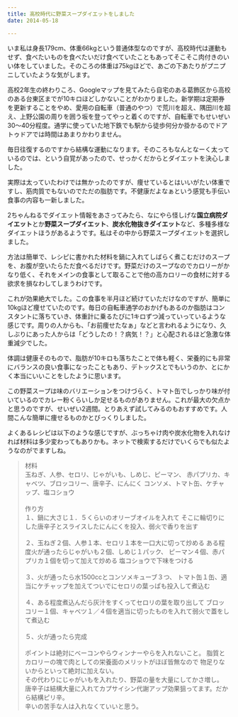 ```yaml
---
title: 高校時代に野菜スープダイエットをしました
date: 2014-05-18

---
```


いま私は身長179cm、体重66kgという普通体型なのですが、高校時代は運動もせず、食べたいものを食べたいだけ食べていたこともあってそこそこ肉付きのいい体をしていました。そのころの体重は75kgほどで、あごの下あたりがプニプニしていたような気がします。

高校2年生の終わりころ、Googleマップを見てみたら自宅のある葛飾区から高校のある台東区までが10キロほどしかないことがわかりました。新学期は定期券を更新することをやめ、愛用の自転車（普通のやつ）で荒川を超え、隅田川を超え、上野公園の周りを囲う坂を登ってやっと着くのですが、自転車でもせいぜい30〜40分程度。通学に使っていた地下鉄でも駅から徒歩何分か掛かるのでドアトゥドアでは時間はあまりかわりません。

毎日往復するのですから結構な運動になります。そのころもなんとなーく太っているのでは、という自覚があったので、せっかくだからとダイエットを決心しました。

実際は太っていたわけでは無かったのですが、痩せているとはいいがたい体重ですし、筋肉質でもないのでただの脂肪です。不健康だよなぁという感覚も手伝い食事の内容も一新しました。

2ちゃんねるでダイエット情報をあさってみたら、なにやら怪しげな**国立病院ダイエット**とか**野菜スープダイエット**、**炭水化物抜きダイエット**など、多種多様なダイエットほうがあるようです。私はその中から野菜スープダイエットを選択しました。

方法は簡単で、レシピに書かれた材料を鍋に入れてしばらく煮こむだけのスープを、お腹が空いたらただ食べるだけです。野菜だけのスープなのでカロリーがかなり低く、それをメインの食事として取ることで他の高カロリーの食材に対する欲求を損なわしてしまうわけです。

これが効果絶大でした。この食事を半月ほど続けていただけなのですが、簡単に10kgほど痩せていたのです。毎日の自転車通学のおかげもあるのか脂肪はコンスタントに落ちていき、体重計に乗るたびに1キロずつ減っていっているような感じです。周りの人からも、「お前痩せたなぁ」などと言われるようになり、久しぶりにあった人からは「どうしたの！？病気！？」と心配されるほど急激な体重減少でした。

体調は健康そのもので、脂肪が10キロも落ちたことで体も軽く、栄養的にも非常にバランスの良い食事になったこともあり、デトックスとでもいうのか、とにかく本当にいいことをしたように思います。

この野菜スープは味のバリエーションをつけづらく、トマト缶でしっかり味が付いているのでカレー粉くらいしか足せるものがありません。これが最大の欠点かと思うのですが、せいぜい2週間。とりあえず試してみるのもおすすめです。人間こんな簡単に痩せるものかとびっくりしました。

よくあるレシピは以下のような感じですが、ぶっちゃけ肉や炭水化物を入れなければ材料は多少変わってもありかも。ネットで検索するだけでいくらでも似たようなのがでますしね。


<blockquote>
材料<br>
玉ねぎ、人参、セロリ、じゃがいも、しめじ、ピーマン、
赤パプリカ、キャベツ、ブロッコリー、唐辛子、にんにく
コンソメ、トマト缶、ケチャップ、塩コショウ
<br><br>
作り方<br>
１、鍋に大さじ１．５くらいのオリーブオイルを入れて
そこに輪切りにした唐辛子とスライスしたにんにくを投入、弱火で香りを出す
<br><br>
２、玉ねぎ２個、人参１本、セロリ１本を一口大に切って炒める
ある程度火が通ったらじゃがいも２個、しめじ１パック、
ピーマン４個、赤パプリカ１個を切って加えて炒める
塩コショウで下味をつける
<br><br>
３、火が通ったら水1500ccとコンソメキューブ３つ、
トマト缶１缶、適当にケチャップを加えてついでにセロリの葉っぱも投入して煮込む
<br><br>
４、ある程度煮込んだら灰汁をすくってセロリの葉を取り出して
ブロッコリー１個、キャベツ１／４個を適当に切ったものを入れて弱火で蓋をして煮込む
<br><br>
５、火が通ったら完成
<br><br>
ポイントは絶対にベーコンやらウィンナーやらを入れないこと。
脂質とカロリーの塊で肉としての栄養面のメリットがほぼ皆無なので
物足りないからといって絶対に加えない。<br>
その代わりにじゃがいもを入れたり、野菜の量を大量にしてかさ増し。
唐辛子は結構大量に入れてカプサイシン代謝アップ効果狙ってます。だから結構ピリ辛。<br>
辛いの苦手な人は入れなくていいと思う。
</blockquote>
